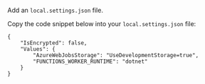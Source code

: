 ﻿Add an `local.settings.json` file.

Copy the code snippet below into your `local.settings.json` file:

```
{
    "IsEncrypted": false,
    "Values": {
        "AzureWebJobsStorage": "UseDevelopmentStorage=true",
        "FUNCTIONS_WORKER_RUNTIME": "dotnet"
    }
}
```
